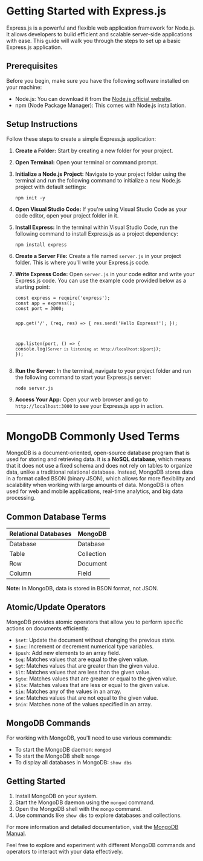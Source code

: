 <h1 id="getting-started-with-expressjs">Getting Started with Express.js</h1>
<p>Express.js is a powerful and flexible web application framework for Node.js. It allows developers to build efficient and scalable server-side applications with ease. This guide will walk you through the steps to set up a basic Express.js application.</p>
<h2 id="prerequisites">Prerequisites</h2>
<p>Before you begin, make sure you have the following software installed on your machine:</p>
<ul>
<li>Node.js: You can download it from the <a href="https://nodejs.org/">Node.js official website</a>.</li>
<li>npm (Node Package Manager): This comes with Node.js installation.</li>
</ul>
<h2 id="setup-instructions">Setup Instructions</h2>
<p>Follow these steps to create a simple Express.js application:</p>
<ol>
<li><p><strong>Create a Folder:</strong> Start by creating a new folder for your project.</p>
</li>
<li><p><strong>Open Terminal:</strong> Open your terminal or command prompt.</p>
</li>
<li><p><strong>Initialize a Node.js Project:</strong> Navigate to your project folder using the terminal and run the following command to initialize a new Node.js project with default settings:</p>
<pre><code class="language-sh">npm init -y
</code></pre>
</li>
<li><p><strong>Open Visual Studio Code:</strong> If you&#39;re using Visual Studio Code as your code editor, open your project folder in it.</p>
</li>
<li><p><strong>Install Express:</strong> In the terminal within Visual Studio Code, run the following command to install Express.js as a project dependency:</p>
<pre><code class="language-sh">npm install express
</code></pre>
</li>
<li><p><strong>Create a Server File:</strong> Create a file named <code>server.js</code> in your project folder. This is where you&#39;ll write your Express.js code.</p>
</li>
<li><p><strong>Write Express Code:</strong> Open <code>server.js</code> in your code editor and write your Express.js code. You can use the example code provided below as a starting point:</p>
<pre><code class="language-javascript">const express = require(&#39;express&#39;);
const app = express();
const port = 3000;

app.get(&#39;/&#39;, (req, res) =&gt; {
  res.send(&#39;Hello Express!&#39;);
});

app.listen(port, () =&gt; {
  console.log(`Server is listening at http://localhost:${port}`);
});
</code></pre>
</li>
<li><p><strong>Run the Server:</strong> In the terminal, navigate to your project folder and run the following command to start your Express.js server:</p>
<pre><code class="language-sh">node server.js
</code></pre>
</li>
<li><p><strong>Access Your App:</strong> Open your web browser and go to <code>http://localhost:3000</code> to see your Express.js app in action.</p>
</li>
</ol>

-------------------------------------------------------------------------

# MongoDB Commonly Used Terms
MongoDB is a document-oriented, open-source database program that is used for storing and retrieving data. It is a **NoSQL database**, which means that it does not use a fixed schema and does not rely on tables to organize data, unlike a traditional relational database. Instead, MongoDB stores data in a format called BSON (binary JSON), which allows for more flexibility and scalability when working with large amounts of data. MongoDB is often used for web and mobile applications, real-time analytics, and big data processing.

## Common Database Terms

| Relational Databases | MongoDB           |
|----------------------|-------------------|
| Database             | Database          |
| Table                | Collection        |
| Row                  | Document          |
| Column               | Field             |

**Note:** In MongoDB, data is stored in BSON format, not JSON.

## Atomic/Update Operators

MongoDB provides atomic operators that allow you to perform specific actions on documents efficiently.

- `$set`: Update the document without changing the previous state.
- `$inc`: Increment or decrement numerical type variables.
- `$push`: Add new elements to an array field.
- `$eq`: Matches values that are equal to the given value.
- `$gt`: Matches values that are greater than the given value.
- `$lt`: Matches values that are less than the given value.
- `$gte`: Matches values that are greater or equal to the given value.
- `$lte`: Matches values that are less or equal to the given value.
- `$in`: Matches any of the values in an array.
- `$ne`: Matches values that are not equal to the given value.
- `$nin`: Matches none of the values specified in an array.

## MongoDB Commands

For working with MongoDB, you'll need to use various commands:

- To start the MongoDB daemon: `mongod`
- To start the MongoDB shell: `mongo`
- To display all databases in MongoDB: `show dbs`

## Getting Started

1. Install MongoDB on your system.
2. Start the MongoDB daemon using the `mongod` command.
3. Open the MongoDB shell with the `mongo` command.
4. Use commands like `show dbs` to explore databases and collections.

For more information and detailed documentation, visit the [MongoDB Manual](https://docs.mongodb.com/manual/).

Feel free to explore and experiment with different MongoDB commands and operators to interact with your data effectively.

